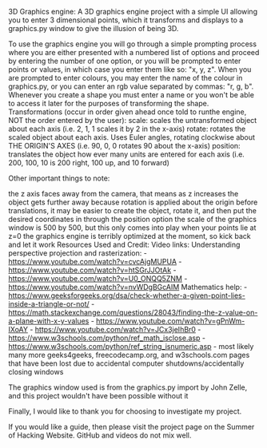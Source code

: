 3D Graphics engine:
A 3D graphics engine project with a simple UI allowing you to enter 3 dimensional points, which it transforms and displays to a graphics.py window to give the illusion of being 3D.

To use the graphics engine you will go through a simple prompting process where you are either presented with a numbered list of options and proceed by entering the number of one option, or you will be prompted to enter points or values, in which case you enter them like so: "x, y, z". When you are prompted to enter colours, you may enter the name of the colour in graphics.py, or you can enter an rgb value separated by commas: "r, g, b". Whenever you create a shape you must enter a name or you won't be able to access it later for the purposes of transforming the shape. Transformations (occur in order given ahead once told to runthe engine, NOT the order entered by the user): scale: scales the untransformed object about each axis (i.e. 2, 1, 1 scales it by 2 in the x-axis) rotate: rotates the scaled object about each axis. Uses Euler angles, rotating clockwise about THE ORIGIN'S AXES (i.e. 90, 0, 0 rotates 90 about the x-axis) position: translates the object how ever many units are entered for each axis (i.e. 200, 100, 10 is 200 right, 100 up, and 10 forward)

Other important things to note:

the z axis faces away from the camera, that means as z increases the object gets further away
because rotation is applied about the origin before translations, it may be easier to create the object, rotate it, and then put the desired coordinates in through the position option
the scale of the graphics window is 500 by 500, but this only comes into play when your points lie at z=0
the graphics engine is terribly optimized at the moment, so kick back and let it work
Resources Used and Credit: Video links: Understanding perspective projection and rasterization: - https://www.youtube.com/watch?v=cvcAjgMUPUA - https://www.youtube.com/watch?v=htSGrJJOtAk - https://www.youtube.com/watch?v=U0_ONQQ5ZNM - https://www.youtube.com/watch?v=nvWDgBGcAIM Mathematics help: - https://www.geeksforgeeks.org/dsa/check-whether-a-given-point-lies-inside-a-triangle-or-not/ - https://math.stackexchange.com/questions/28043/finding-the-z-value-on-a-plane-with-x-y-values - https://www.youtube.com/watch?v=gPnWm-IXoAY - https://www.youtube.com/watch?v=JCx3jeIhBr0 - https://www.w3schools.com/python/ref_math_isclose.asp - https://www.w3schools.com/python/ref_string_isnumeric.asp - most likely many more geeks4geeks, freecodecamp.org, and w3schools.com pages that have been lost due to accidental computer shutdowns/accidentally closing windows

The graphics window used is from the graphics.py import by John Zelle, and this project wouldn't have been possible without it

Finally, I would like to thank you for choosing to investigate my project.

If you would like a guide, then please visit the project page on the Summer of Hacking Website. GitHub and videos do not mix well.
